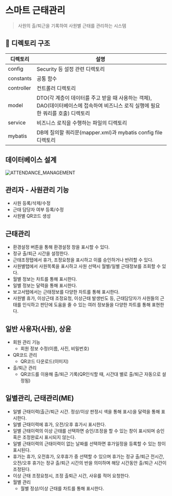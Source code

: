 # 스마트 근태관리
> 사원의 출/퇴근을 기록하여 사원별 근태를 관리하는 시스템

## 📁 디렉토리 구조

| 디렉토리       | 설명                  |
|------------|---------------------| 
| config     | Security 등 설정 관련 디렉토리    |
| constants  | 공통 함수   |
| controller | 컨트롤러 디렉토리           |
| model      | DTO(각 계층이 데이터를 주고 받을 때 사용하는 객체),    DAO(데이터베이스에 접속하여 비즈니스 로직 실행에 필요한 쿼리를 호출) 디렉토리      |
|service| 비즈니스 로직을 수행하는 파일의 디렉토리 |
|mybatis| DB에 질의할 쿼리문(mapper.xml)과 mybatis config file 디렉토리 |

## 데이터베이스 설계
![ATTENDANCE_MANAGEMENT](https://github.com/ssac3/server/assets/74586766/5a80f4fd-c2d2-4d61-ac0d-b999d8df0562)

## 관리자 - 사원관리 기능
 - 사원 등록/삭제/수정
 - 근태 담당자 여부 등록/수정
 - 사원별 QR코드 생성

## 근태관리
 - 환경설정 버튼을 통해 환경설정 창을 표시할 수 있다.
 - 정규 출/퇴근 시간을 설정한다.
 - 근태조정탭에서 휴가, 조정요청을 표시하고 이를 승인하거나 반려할 수 있다.
 - 사원별탭에서 사원목록을 표시하고 사원 선택시 월별/일별 근태정보를 조회할 수 있다.
 - 월별 정보는 차트를 통해 표시한다.
 - 일별 정보는 달력을 통해 표시한다.
 - 보고서탭에서는 근태정보를 다양한 차트를 통해 표시한다.
 - 사원별 휴가, 이상근태 조정요청, 이상근태 발생빈도 등, 근태담당자가 사원들의 근태를 인식하고 판단에 도움을 줄 수 있는 여러 정보들을 다양한 차트를 통해 표현한다.

##  일반 사용자(사원), 상윤
 - 회원 관리 기능
    - 회원 정보 수정(이름, 사진, 비밀번호)
 - QR코드 관리
    - QR코드 다운로드(이미지)
 - 출/퇴근 관리
    - QR코드를 이용해 출/퇴근 기록(QR인식할 때, 시간대 별로 출/퇴근 자동으로 설정됨)

## 일별관리, 근태관리(ME)
 - 일별 근태이력(출근/퇴근 시간. 정상/이상 판정시 색을 통해 표시)을 달력을 통해 표시한다.
 - 일별 근태이력에 휴가, 오전/오후 휴가시 표시한다.
 - 일별 근태이력의 이상 근태를 선택하면 승인/조정을 할 수 있는 창이 표시되며 승인 혹은 조정완료시 표시되지 않는다.
 - 일별 근태이력의 근태이력이 없는 날짜를 선택하면 휴가일정을 등록할 수 있는 창이 표시된다.
 - 휴가는 휴가, 오전휴가, 오후휴가 중 선택할 수 있으며 휴가는 정규 출/퇴근 전시간, 오전/오후 휴가는 정규 출/퇴근 시간의 반을 의미하며 해당 시간동안 출/퇴근 시간이 조정된다.
 - 이상 근태 조정요청시, 조정 출퇴근 시간, 사유를 적어 요청한다.
 - 월별 관리
    - 월별 정상/이상 근태를 차트를 통해 표시한다.
